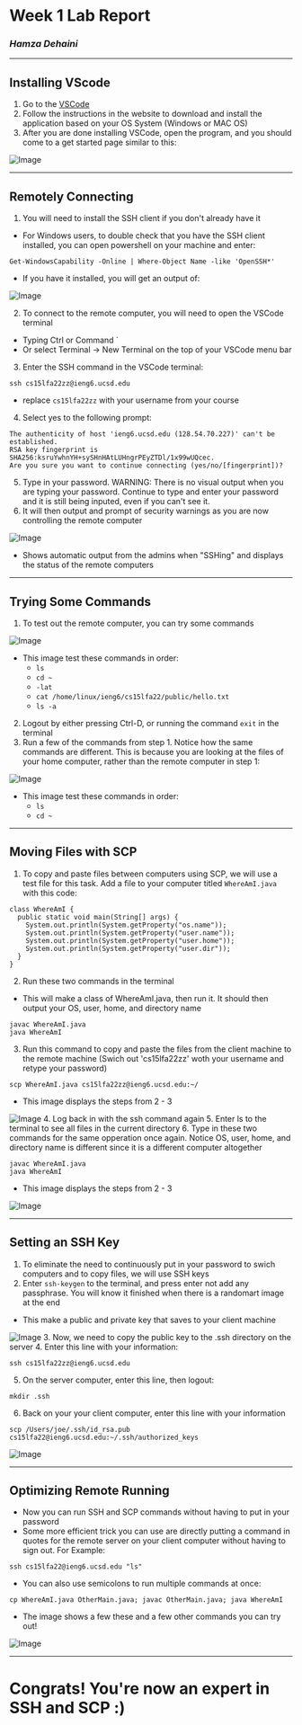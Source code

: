 # **Week 1 Lab Report**
### *Hamza Dehaini*

---

## Installing VScode

1. Go to the [VSCode](https://code.visualstudio.com/)
2. Follow the instructions in the website to download and install the application based on your OS System (Windows or MAC OS)
3. After you are done installing VSCode, open the program, and you should come to a get started page similar to this:

![Image](pictures\installingvscode15l.JPG)

---

## Remotely Connecting

1. You will need to install the SSH client if you don't already have it
- For Windows users, to double check that you have the SSH client installed, you can open powershell on your machine and enter:
```
Get-WindowsCapability -Online | Where-Object Name -like 'OpenSSH*'
```
- If you have it installed, you will get an output of:

![Image](pictures\psoutput.JPG)

2. To connect to the remote computer, you will need to open the VSCode terminal
- Typing Ctrl or Command `
- Or select Terminal -> New Terminal on the top of your VSCode menu bar
3. Enter the SSH command in the VSCode terminal:
```
ssh cs15lfa22zz@ieng6.ucsd.edu
```
- replace `cs15lfa22zz` with your username from your course
4. Select yes to the following prompt:
```
The authenticity of host 'ieng6.ucsd.edu (128.54.70.227)' can't be established.
RSA key fingerprint is SHA256:ksruYwhnYH+sySHnHAtLUHngrPEyZTDl/1x99wUQcec.
Are you sure you want to continue connecting (yes/no/[fingerprint])?
```
5. Type in your password. WARNING: There is no visual output when you are typing your password. Continue to type and enter your password and it is still being inputed, even if you can't see it.
6. It will then output and prompt of security warnings as you are now controlling the remote computer

![Image](pictures\remote.JPG)

- Shows automatic output from the admins when "SSHing" and displays the status of the remote computers

---

## Trying Some Commands

1. To test out the remote computer, you can try some commands

![Image](pictures\commands.JPG)
- This image test these commands in order:
  - `ls`
  - `cd ~`
  - `-lat`
  - `cat /home/linux/ieng6/cs15lfa22/public/hello.txt`
  - `ls -a`

2. Logout by either pressing Ctrl-D, or running the command `exit` in the terminal
3. Run a few of the commands from step 1. Notice how the same commands are different. This is because you are looking at the files of your home computer, rather than the remote computer in step 1:

![Image](pictures\commands1.JPG)

- This image test these commands in order:
  - `ls`
  - `cd ~`

---

## Moving Files with SCP

1. To copy and paste files between computers using SCP, we will use a test file for this task. Add a file to your computer titled `WhereAmI.java` with this code:
```
class WhereAmI {
  public static void main(String[] args) {
    System.out.println(System.getProperty("os.name"));
    System.out.println(System.getProperty("user.name"));
    System.out.println(System.getProperty("user.home"));
    System.out.println(System.getProperty("user.dir"));
  }
}
```
2. Run these two commands in the terminal
- This will make a class of WhereAmI.java, then run it. It should then output your OS, user, home, and directory name
```
javac WhereAmI.java
java WhereAmI
```
3. Run this command to copy and paste the files from the client machine to the remote machine (Swich out 'cs15lfa22zz' woth your username and retype your password)
```
scp WhereAmI.java cs15lfa22zz@ieng6.ucsd.edu:~/
```
- This image displays the steps from 2 - 3

![Image](pictures\scp.JPG)
4. Log back in with the ssh command again
5. Enter ls to the terminal to see all files in the current directory
6. Type in these two commands for the same opperation once again. Notice OS, user, home, and directory name is different since it is a different computer altogether
```
javac WhereAmI.java
java WhereAmI
```
- This image displays the steps from 2 - 3

![Image](pictures\ssh.JPG)

---

## Setting an SSH Key

1. To eliminate the need to continuously put in your password to swich computers and to copy files, we will use SSH keys
2. Enter `ssh-keygen` to the terminal, and press enter not add any passphrase. You will know it finished when there is a randomart image at the end
- This make a public and private key that saves to your client machine

![Image](pictures\settingssh.JPG)
3. Now, we need to copy the public key to the .ssh directory on the server
4. Enter this line with your information:
```
ssh cs15lfa22zz@ieng6.ucsd.edu
```
5. On the server computer, enter this line, then logout:
```
mkdir .ssh
```
6. Back on your your client computer, enter this line with your information
```
scp /Users/joe/.ssh/id_rsa.pub cs15lfa22@ieng6.ucsd.edu:~/.ssh/authorized_keys
```
![Image](pictures\settingssh2.JPG)

---

## Optimizing Remote Running

- Now you can run SSH and SCP commands without having to put in your password
- Some more efficient trick you can use are directly putting a command in quotes for the remote server on your client computer without having to sign out. For Example:

```
ssh cs15lfa22@ieng6.ucsd.edu "ls"
```

- You can also use semicolons to run multiple commands at once:

```
cp WhereAmI.java OtherMain.java; javac OtherMain.java; java WhereAmI
```

- The image shows a few these and a few other commands you can try out!

![Image](pictures\quicktricks.JPG)

---

# Congrats! You're now an expert in SSH and SCP :)